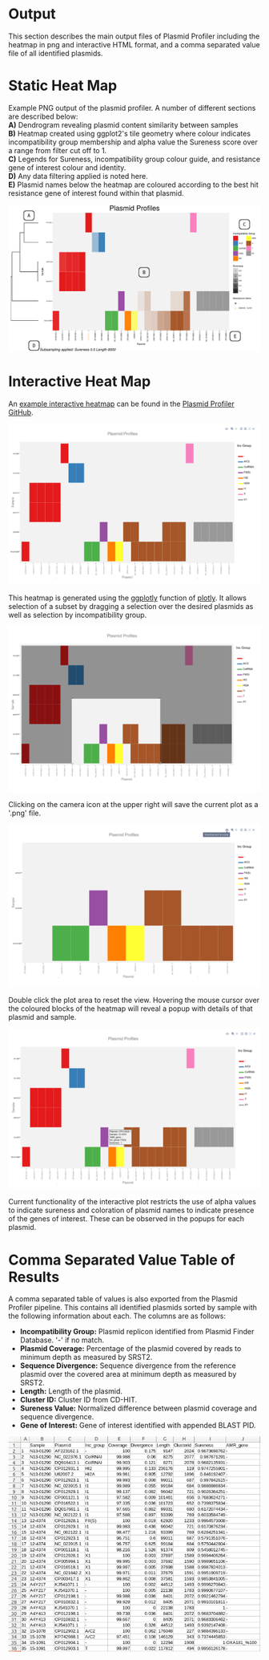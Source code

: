 # Output

This section describes the main output files of Plasmid Profiler including the heatmap in png and interactive HTML format, and a comma separated value file of all identified plasmids.

# Static Heat Map

Example PNG output of the plasmid profiler. A number of different sections are described below:   
 **A)** Dendrogram revealing plasmid content similarity between samples  
 **B)** Heatmap created using ggplot2's tile geometry where colour indicates incompatibility group membership and alpha value the Sureness score over a range from filter cut off to 1.  
 **C)** Legends for Sureness, incompatibility group colour guide, and resistance gene of interest colour and identity.  
 **D)** Any data filtering applied is noted here.  
 **E)** Plasmid names below the heatmap are coloured according to the best hit resistance gene of interest found within that plasmid.  


![fullexampleheatmap][]


# Interactive Heat Map

An [example interactive heatmap][] can be found in the [Plasmid Profiler GitHub][]. 

![html1][]

This heatmap is generated using the [ggplotly][] function of [plotly][]. It allows selection of a subset by dragging a selection over the desired plasmids as well as selection by incompatibility group. 

![html2][]

Clicking on the camera icon at the upper right will save the current plot as a '.png' file. 

![html3][]

Double click the plot area to reset the view. Hovering the mouse cursor over the coloured blocks of the heatmap will reveal a popup with details of that plasmid and sample. 

![html4][]

Current functionality of the interactive plot restricts the use of alpha values to indicate sureness and coloration of plasmid names to indicate presence of the genes of interest. These can be observed in the popups for each plasmid. 

# Comma Separated Value Table of Results
A comma separated table of values is also exported from the Plasmid Profiler pipeline. This contains all identified plasmids sorted by sample with the following information about each. The columns are as follows:

   * **Incompatibility Group:** Plasmid replicon identified from Plasmid Finder Database. '-' if no match.  
   * **Plasmid Coverage:** Percentage of the plasmid covered by reads to minimum depth as measured by SRST2.
   * **Sequence Divergence:** Sequence divergence from the reference plasmid over the covered area at minimum depth as measured by SRST2.
   * **Length:** Length of the plasmid.
   * **Cluster ID:** Cluster ID from CD-HIT.
   * **Sureness Value:** Normalized difference between plasmid coverage and sequence divergence. 
   * **Gene of Interest:** Gene of interest identified with appended BLAST PID.

![csv example][]

[Newick]: https://en.wikipedia.org/wiki/Newick_format
[fullexampleheatmap]: images/fullexampleheatmap.png
[example interactive heatmap]: https://github.com/phac-nml/plasmidprofiler-galaxy/blob/master/docs/examples/exampleinteractiveheatmap.html
[Plasmid Profiler GitHub]: https://github.com/phac-nml/plasmidprofiler-galaxy
[ggplotly]: https://plot.ly/ggplot2/
[plotly]: https://plot.ly/feed/
[html1]: images/html-1.png
[html2]: images/html-2.png
[html3]: images/html-3.png
[html4]: images/html-4.png
[csv example]: images/csv-ex.png

[snv-matrix-galaxy]: images/snv-matrix-galaxy.png
[snv-table-galaxy]: images/snv-table-galaxy.png
[core-positions-table]: images/core-positions-table.png
[snv-alignment]: images/snv-alignment.png
[filter-stats]: images/filter-stats.png
[mapping-quality]: images/mapping-quality.png
